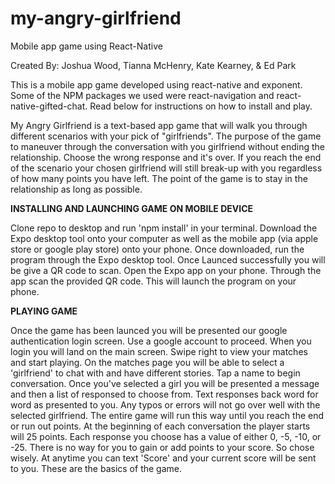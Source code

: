 # my-angry-girlfriend
Mobile app game using React-Native

Created By: Joshua Wood, Tianna McHenry, Kate Kearney, & Ed Park

This is a mobile app game developed using react-native and exponent. Some of the NPM packages we used were react-navigation and react-native-gifted-chat. Read below for instructions on how to install and play.

My Angry Girlfriend is a text-based app game that will walk you through different scenarios with your pick of "girlfriends". The purpose of the game to maneuver through the conversation with you girlfriend without ending the relationship. Choose the wrong response and it's over. If you reach the end of the scenario your chosen girlfriend will still break-up with you regardless of how many points you have left. The point of the game is to stay in the relationship as long as possible. 

**INSTALLING AND LAUNCHING GAME ON MOBILE DEVICE**

Clone repo to desktop and run 'npm install' in your terminal. 
Download the Expo desktop tool onto your computer as well as the mobile app (via apple store or google play store) onto your phone.
Once downloaded, run the program through the Expo desktop tool. 
Once Launced successfully you will be give a QR code to scan.
Open the Expo app on your phone. 
Through the app scan the provided QR code. This will launch the program on your phone.

**PLAYING GAME**

Once the game has been launced you will be presented our google authentication login screen. Use a google account to proceed. 
When you login you will land on the main screen. Swipe right to view your matches and start playing. 
On the matches page you will be able to select a 'girlfriend' to chat with and have different stories. Tap a name to begin conversation.
Once you've selected a girl you will be presented a message and then a list of responsed to choose from.
Text responses back word for word as presented to you. Any typos or errors will not go over well with the selected girlfriend. 
The entire game will run this way until you reach the end or run out points.
At the beginning of each conversation the player starts will 25 points. Each response you choose has a value of either 0, -5, -10, or -25. 
There is no way for you to gain or add points to your score. So chose wisely. 
At anytime you can text 'Score' and your current score will be sent to you.
These are the basics of the game.     